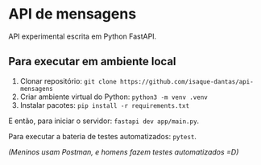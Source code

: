 # API de mensagens

API experimental escrita em Python FastAPI.

## Para executar em ambiente local

1. Clonar repositório: `git clone https://github.com/isaque-dantas/api-mensagens`
2. Criar ambiente virtual do Python: `python3 -m venv .venv`
3. Instalar pacotes: `pip install -r requirements.txt`

E então, para iniciar o servidor: `fastapi dev app/main.py`.

Para executar a bateria de testes automatizados: `pytest`. 

_(Meninos usam Postman, e homens fazem testes automatizados =D)_
